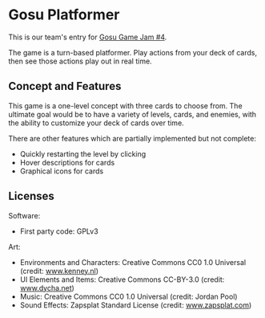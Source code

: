 # Gosu Platformer

This is our team's entry for [Gosu Game Jam #4](https://itch.io/jam/gosu-game-jam-4).

The game is a turn-based platformer. Play actions from your deck of cards, then
see those actions play out in real time.

## Concept and Features

This game is a one-level concept with three cards to choose from. The ultimate
goal would be to have a variety of levels, cards, and enemies, with the ability
to customize your deck of cards over time.

There are other features which are partially implemented but not complete:
- Quickly restarting the level by clicking
- Hover descriptions for cards
- Graphical icons for cards

## Licenses

Software:
- First party code: GPLv3

Art:
- Environments and Characters: Creative Commons CC0 1.0 Universal (credit: www.kenney.nl)
- UI Elements and Items: Creative Commons CC-BY-3.0 (credit: www.dycha.net)
- Music: Creative Commons CC0 1.0 Universal (credit: Jordan Pool)
- Sound Effects: Zapsplat Standard License (credit: www.zapsplat.com)
